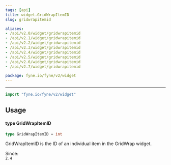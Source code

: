 ```yaml
---
tags: [api]
title: widget.GridWrapItemID
slug: gridwrapitemid

aliases:
- /api/v2.0/widget/gridwrapitemid
- /api/v2.1/widget/gridwrapitemid
- /api/v2.2/widget/gridwrapitemid
- /api/v2.3/widget/gridwrapitemid
- /api/v2.4/widget/gridwrapitemid
- /api/v2.5/widget/gridwrapitemid
- /api/v2.6/widget/gridwrapitemid
- /api/v2.7/widget/gridwrapitemid

package: fyne.io/fyne/v2/widget
---
```



---
```go
import "fyne.io/fyne/v2/widget"
```

## Usage

#### type GridWrapItemID

```go
type GridWrapItemID = int
```

GridWrapItemID is the ID of an individual item in the GridWrap widget.


<div class="since">Since: <code>
2.4</code></div>
